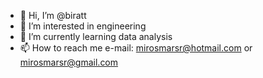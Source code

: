 - 👋 Hi, I’m @biratt
- 👀 I’m interested in engineering
- 🌱 I’m currently learning data analysis
- 📫 How to reach me e-mail: mirosmarsr@hotmail.com or mirosmarsr@gmail.com

<!---
biratt/biratt is a ✨ special ✨ repository because its `README.md` (this file) appears on your GitHub profile.
You can click the Preview link to take a look at your changes.
--->
